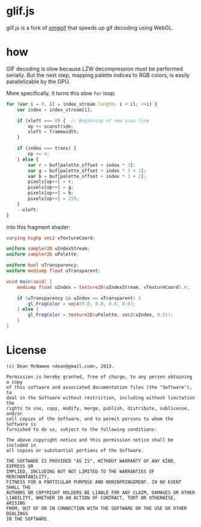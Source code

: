 # glif.js

glif.js is a fork of [omggif](https://github.com/deanm/omggif) that speeds up gif decoding using WebGL.

# how

GIF decoding is slow because LZW decompression must be performed serially. But the next step, mapping palette indices to RGB colors, is easily parallelizable by the GPU.

More specifically, it turns this slow `for` loop:

```JavaScript
for (var i = 0, il = index_stream.length; i < il; ++i) {
	var index = index_stream[i];

	if (xleft === 0) {  // Beginning of new scan line
		op += scanstride;
		xleft = framewidth;
	}

	if (index === trans) {
		op += 4;
	} else {
		var r = buf[palette_offset + index * 3];
		var g = buf[palette_offset + index * 3 + 1];
		var b = buf[palette_offset + index * 3 + 2];
		pixels[op++] = r;
		pixels[op++] = g;
		pixels[op++] = b;
		pixels[op++] = 255;
	}
	--xleft;
}
```

into this fragment shader:

```GLSL
varying highp vec2 vTextureCoord;

uniform sampler2D uIndexStream;
uniform sampler2D uPalette;

uniform bool uTransparency;
uniform mediump float uTransparent;

void main(void) {
	mediump float uIndex = texture2D(uIndexStream, vTextureCoord).r;

	if (uTransparency && uIndex == uTransparent) {
		gl_FragColor = vec4(0.0, 0.0, 0.0, 0.0);
	} else {
		gl_FragColor = texture2D(uPalette, vec2(uIndex, 0.5));
	}
}
```

# License

```
(c) Dean McNamee <dean@gmail.com>, 2013.

Permission is hereby granted, free of charge, to any person obtaining a copy
of this software and associated documentation files (the "Software"), to
deal in the Software without restriction, including without limitation the
rights to use, copy, modify, merge, publish, distribute, sublicense, and/or
sell copies of the Software, and to permit persons to whom the Software is
furnished to do so, subject to the following conditions:

The above copyright notice and this permission notice shall be included in
all copies or substantial portions of the Software.

THE SOFTWARE IS PROVIDED "AS IS", WITHOUT WARRANTY OF ANY KIND, EXPRESS OR
IMPLIED, INCLUDING BUT NOT LIMITED TO THE WARRANTIES OF MERCHANTABILITY,
FITNESS FOR A PARTICULAR PURPOSE AND NONINFRINGEMENT. IN NO EVENT SHALL THE
AUTHORS OR COPYRIGHT HOLDERS BE LIABLE FOR ANY CLAIM, DAMAGES OR OTHER
LIABILITY, WHETHER IN AN ACTION OF CONTRACT, TORT OR OTHERWISE, ARISING
FROM, OUT OF OR IN CONNECTION WITH THE SOFTWARE OR THE USE OR OTHER DEALINGS
IN THE SOFTWARE.
```
